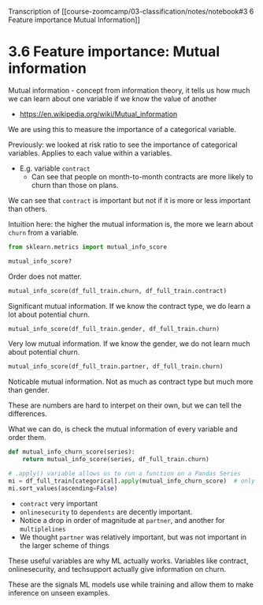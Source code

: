 Transcription of [[course-zoomcamp/03-classification/notes/notebook#3 6 Feature importance Mutual Information]]
# 3.6 Feature importance: Mutual information

Mutual information - concept from information theory, it tells us how much 
we can learn about one variable if we know the value of another

* https://en.wikipedia.org/wiki/Mutual_information


We are using this to measure the importance of a categorical variable.

Previously: we looked at risk ratio to see the importance of categorical variables. Applies to each value within a variables.
- E.g. variable `contract`
    - Can see that people on month-to-month contracts are more likely to churn than those on plans.

We can see that `contract` is important but not if it is more or less important than others. 


Intuition here: the higher the mutual information is, the more we learn about `churn` from a variable.

```python
from sklearn.metrics import mutual_info_score
```

```python
mutual_info_score?
```

Order does not matter.

```python
mutual_info_score(df_full_train.churn, df_full_train.contract)
```

Significant mutual information. If we know the contract type, we do learn a lot about potential churn.

```python
mutual_info_score(df_full_train.gender, df_full_train.churn)
```

Very low mutual information. If we know the gender, we do not learn much about potential churn.

```python
mutual_info_score(df_full_train.partner, df_full_train.churn)
```

Noticable mutual information. Not as much as contract type but much more than gender.


These are numbers are hard to interpet on their own, but we can tell the differences.

What we can do, is check the mutual information of every variable and order them.

```python
def mutual_info_churn_score(series):
    return mutual_info_score(series, df_full_train.churn)
```

```python
# .apply() variable allows us to run a function on a Pandas Series
mi = df_full_train[categorical].apply(mutual_info_churn_score)  # only applies to categorical variables
mi.sort_values(ascending=False)
```

- `contract` very important
- `onlinesecurity` to `dependents` are decently important.
- Notice a drop in order of magnitude at `partner`, and another for `multiplelines`
- We thought `partner` was relatively important, but was not important in the larger scheme of things


These useful variables are why ML actually works. Variables like contract, onlinesecurity, and techsupport actually give information on churn. 

These are the signals ML models use while training and allow them to make inference on unseen examples.

